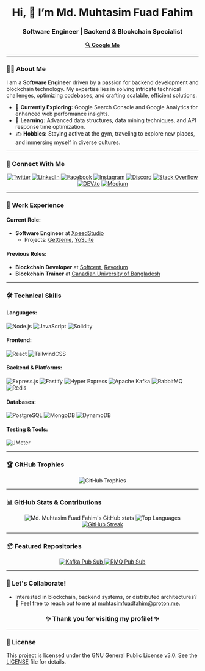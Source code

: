 <h1 align="center">Hi, 👋 I’m Md. Muhtasim Fuad Fahim</h1>
<h3 align="center">Software Engineer | Backend & Blockchain Specialist</h3>

<p align="center">
  <a href="https://bit.ly/mmffo" target="_blank"><strong>🔍 Google Me</strong></a>
</p>

---

### 👨‍💻 About Me

I am a **Software Engineer** driven by a passion for backend development and blockchain technology. My expertise lies in solving intricate technical challenges, optimizing codebases, and crafting scalable, efficient solutions.

- 🌱 **Currently Exploring:** Google Search Console and Google Analytics for enhanced web performance insights.
- 🧠 **Learning:** Advanced data structures, data mining techniques, and API response time optimization.
- ✍️ **Hobbies:** Staying active at the gym, traveling to explore new places, and immersing myself in diverse cultures.

---

### 🤝 Connect With Me

<p align="center">
  <a href="https://twitter.com/mdmuhtasimfahim" target="_blank"><img src="https://img.shields.io/badge/Twitter-%231DA1F2.svg?&style=for-the-badge&logo=twitter&logoColor=white" alt="Twitter" /></a>
  <a href="https://www.linkedin.com/in/mdmuhtasimfuadfahim/" target="_blank"><img src="https://img.shields.io/badge/LinkedIn-%230A66C2.svg?&style=for-the-badge&logo=linkedin&logoColor=white" alt="LinkedIn" /></a>
  <a href="https://www.facebook.com/mdmuhtasimfuadfahim/" target="_blank"><img src="https://img.shields.io/badge/Facebook-%231877F2.svg?&style=for-the-badge&logo=facebook&logoColor=white" alt="Facebook" /></a>
  <a href="https://www.instagram.com/mdmuhtasimfuadfahim/" target="_blank"><img src="https://img.shields.io/badge/Instagram-%23E4405F.svg?&style=for-the-badge&logo=instagram&logoColor=white" alt="Instagram" /></a>
  <a href="https://discord.com/invite/3q8sZK8EBr" target="_blank"><img src="https://img.shields.io/badge/Discord-%237289DA.svg?&style=for-the-badge&logo=discord&logoColor=white" alt="Discord" /></a>
  <a href="https://stackoverflow.com/users/15415861/md-muhtasim-fuad-fahim" target="_blank"><img src="https://img.shields.io/badge/StackOverflow-%23F58025.svg?&style=for-the-badge&logo=stackoverflow&logoColor=white" alt="Stack Overflow" /></a>
  <a href="https://dev.to/mdmuhtasimfuadfahim" target="_blank"><img src="https://img.shields.io/badge/DEV-%230A0A0A.svg?&style=for-the-badge&logo=dev.to&logoColor=white" alt="DEV.to" /></a>
  <a href="https://medium.com/@mdmuhtasimfuadfahim" target="_blank"><img src="https://img.shields.io/badge/Medium-%23000000.svg?&style=for-the-badge&logo=medium&logoColor=white" alt="Medium" /></a>
</p>

---

### 🔨 Work Experience

#### Current Role:

- **Software Engineer** at [XpeedStudio](https://xpeedstudio.com/)
  - Projects: [GetGenie](https://getgenie.ai/), [YoSuite](https://yosuite.com/)

#### Previous Roles:

- **Blockchain Developer** at [Softcent](https://softcent.eu/), [Revorium](https://www.revorium.com/)
- **Blockchain Trainer** at [Canadian University of Bangladesh](http://www.cub.edu.bd/cub/index.php)

---

### 🛠️ Technical Skills

#### **Languages:**

![Node.js](https://img.shields.io/badge/Node.JS-%2343853D.svg?style=for-the-badge&logo=node.js&logoColor=white)
![JavaScript](https://img.shields.io/badge/JavaScript-%23F7DF1E.svg?style=for-the-badge&logo=javascript&logoColor=black)
![Solidity](https://img.shields.io/badge/Solidity-%23363636.svg?style=for-the-badge&logo=solidity&logoColor=white)

#### **Frontend:**

![React](https://img.shields.io/badge/React-%2361DAFB.svg?style=for-the-badge&logo=react&logoColor=black)
![TailwindCSS](https://img.shields.io/badge/TailwindCSS-%2306B6D4.svg?style=for-the-badge&logo=tailwind-css&logoColor=white)

#### **Backend & Platforms:**

![Express.js](https://img.shields.io/badge/Express.js-%23000000.svg?style=for-the-badge&logo=express&logoColor=white)
![Fastify](https://img.shields.io/badge/Fastify-%23000000.svg?style=for-the-badge&logo=fastify&logoColor=white)
![Hyper Express](https://img.shields.io/badge/Hyper_Express-%2343853D.svg?style=for-the-badge&logo=hyper-express&logoColor=white)
![Apache Kafka](https://img.shields.io/badge/Apache_Kafka-%23000000.svg?style=for-the-badge&logo=apachekafka&logoColor=white)
![RabbitMQ](https://img.shields.io/badge/RabbitMQ-%23FF6600.svg?style=for-the-badge&logo=rabbitmq&logoColor=white)
![Redis](https://img.shields.io/badge/Redis-%23DC382D.svg?style=for-the-badge&logo=redis&logoColor=white)

#### **Databases:**

![PostgreSQL](https://img.shields.io/badge/PostgreSQL-%23316192.svg?style=for-the-badge&logo=postgresql&logoColor=white)
![MongoDB](https://img.shields.io/badge/MongoDB-%2347A248.svg?style=for-the-badge&logo=mongodb&logoColor=white)
![DynamoDB](https://img.shields.io/badge/DynamoDB-%23009639.svg?style=for-the-badge&logo=amazondynamodb&logoColor=white)

#### **Testing & Tools:**

![JMeter](https://img.shields.io/badge/JMeter-%23D24939.svg?style=for-the-badge&logo=apachejmeter&logoColor=white)

---

### 🏆 GitHub Trophies

<p align="center">
  <img src="https://github-profile-trophy.vercel.app/?username=mdmuhtasimfuadfahim&theme=onestar&row=1&column=11&margin-w=10&margin-h=10" alt="GitHub Trophies" />
</p>

---

### 📊 GitHub Stats & Contributions

<p align="center">
  <img src="https://github-readme-stats-dde2thve2-muhtasimfahim.vercel.app/api?username=mdmuhtasimfuadfahim&show_icons=true&theme=radical" alt="Md. Muhtasim Fuad Fahim's GitHub stats" />
  <img src="https://github-readme-stats-dde2thve2-muhtasimfahim.vercel.app/api/top-langs/?username=mdmuhtasimfuadfahim&layout=compact&theme=radical" alt="Top Languages" />
  <a href="https://git.io/streak-stats"><img src="https://streak-stats.demolab.com/?user=mdmuhtasimfuadfahim&theme=radical&hide_border=true" alt="GitHub Streak" /></a>
</p>

---

### 📦 Featured Repositories

<p align="center">
  <a href="https://github.com/mdmuhtasimfuadfahim/kafka-pub-sub" target="_blank">
    <img src="https://github-readme-stats-dde2thve2-muhtasimfahim.vercel.app/api/pin/?username=mdmuhtasimfuadfahim&theme=dracula&repo=kafka-pub-sub" alt="Kafka Pub Sub" />
  </a>
  <a href="https://github.com/mdmuhtasimfuadfahim/rmq-pub-sub" target="_blank">
    <img src="https://github-readme-stats-dde2thve2-muhtasimfahim.vercel.app/api/pin/?username=mdmuhtasimfuadfahim&theme=dracula&repo=rmq-pub-sub" alt="RMQ Pub Sub" />
  </a>
</p>

---

### 🌱 Let's Collaborate!

- Interested in blockchain, backend systems, or distributed architectures?  
  💬 Feel free to reach out to me at [muhtasimfuadfahim@proton.me](mailto:muhtasimfuadfahim@proton.me).

<h3 align="center">✨ Thank you for visiting my profile! ✨</h3>

---

### 📜 License

This project is licensed under the GNU General Public License v3.0. See the [LICENSE](LICENSE) file for details.

